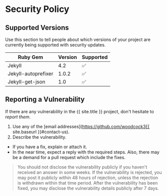 # Security Policy

## Supported Versions

Use this section to tell people about which versions of your project are
currently being supported with security updates.

| Ruby Gem            | Version | Supported  |
| --------------------| ------- | ---------  |
| Jekyll              | 4.2     | :white_check_mark: |
| Jekyll-autoprefixer | 1.0.2   | :white_check_mark: |
| Jekyll-get-json     | 1.0     | :white_check_mark: |


## Reporting a Vulnerability

If there are any vulnerability in the {{ site.title  }} project, don't hesitate to _report them_.

1. Use any of the [email addresses](https://github.com/woodcock3{{ site.baseurl }}#contact-us).
2. Describe the vulnerability.

- If you have a fix, explain or attach it.
- In the near time, expect a reply with the required steps. Also, there may be a demand for a pull request which include the fixes.

> You should not disclose the vulnerability publicly if you haven't received an answer in some weeks.
> If the vulnerability is rejected, you may post it publicly within 48 hours of rejection, unless the rejection is withdrawn within that time period.
> After the vulnerability has been fixed, you may disclose the vulnerability details publicly after 7 days.
